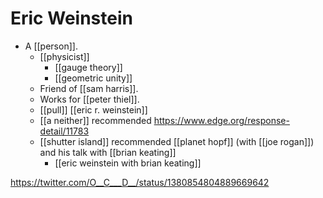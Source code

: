 # Eric Weinstein

- A [[person]].
  - [[physicist]]
    - [[gauge theory]]
    - [[geometric unity]]
  - Friend of [[sam harris]].
  - Works for [[peter thiel]].
  - [[pull]] [[eric r. weinstein]]
  - [[a neither]] recommended https://www.edge.org/response-detail/11783
  - [[shutter island]] recommended [[planet hopf]] (with [[joe rogan]]) and his talk with [[brian keating]]
    - [[eric weinstein with brian keating]]

https://twitter.com/O__C___D__/status/1380854804889669642

